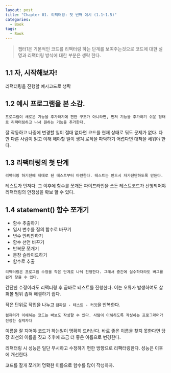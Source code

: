 ```yaml
---
layout: post
title: "Chapter 01. 리팩터링: 첫 번째 예시 (1.1~1.5)"
categories:
  - Book
tags:
  - Book
---
```

>챕터1은 기본적인 코드를 리팩터링 하는 단계를 보여주는것으로 코드에 대한 설명과 리팩터링 방식에 대한 부분은 생략 한다.

## 1.1 자, 시작해보자!
리팩터링을 진행할 예시코드로 생략

## 1.2 예시 프로그램을 본 소감.
`프로그램이 새로운 기능을 추가하기에 편한 구조가 아니라면, 먼저 기능을 추가하기 쉬운 형태로 리팩터링하고 나서 원하는 기능을 추가한다.`

잘 작동하고 나중에 변경할 일이 절대 없다면 코드를 현재 상태로 둬도 문제가 없다. 다만 다른 사람이 읽고 이해 해야할 일이 생겨 로직을 파악하기 어렵다면 대책을 세워야 한다.

## 1.3 리팩터링의 첫 단계
`리팩터링 하기전에 제대로 된 테스트부터 마련한다. 테스트는 반드시 자가진단하도록 만든다.`

테스트가 먼저다. 그 이후에 함수를 쪼개든 파이프라인을 쓰든 테스트코드가 선행되어야 리팩터링의 안정성을 확보 할 수 있다.

## 1.4 statement() 함수 쪼개기
* 함수 추출하기
* 임시 변수를 질의 함수로 바꾸기
* 변수 안리안하기
* 함수 선언 바꾸기
* 반복문 쪼개기
* 문장 슬라이드하기
* 함수로 추출

`리팩터링은 프로그램 수정을 작은 단계로 나눠 진행한다. 그래서 중간에 실수하더라도 버그를 쉽게 찾을 수 있다.`

간단한 수정이라도 리팩터링 후 곧바로 테스트를 진행한다. 이는 오류가 발생하여도 살펴볼 범위 좁혀 해결하기 쉽다.

작은 단위로 작업을 나누고 `컴파일 - 테스트 - 커밋`을 반복한다.

`컴퓨터가 이해하는 코드는 바보도 작성할 수 있다. 사람이 이해하도록 작성하는 프로그래머가 진정한 실력자다`

이름을 잘 지어야 코드가 하는일이 명확히 드러난다. 바로 좋은 이름을 찾지 못한다면 당장 최선의 이름을 짓고 추후에 조금 더 좋은 이름으로 변경한다. 

리팩터링 시 성능은 일단 무시하고 수정하기 편한 방향으로 리팩터링한다. 성능은 이후에 개선한다.

코드를 잘개 쪼개어 명확한 이름으로 함수를 많이 작성하자.  


